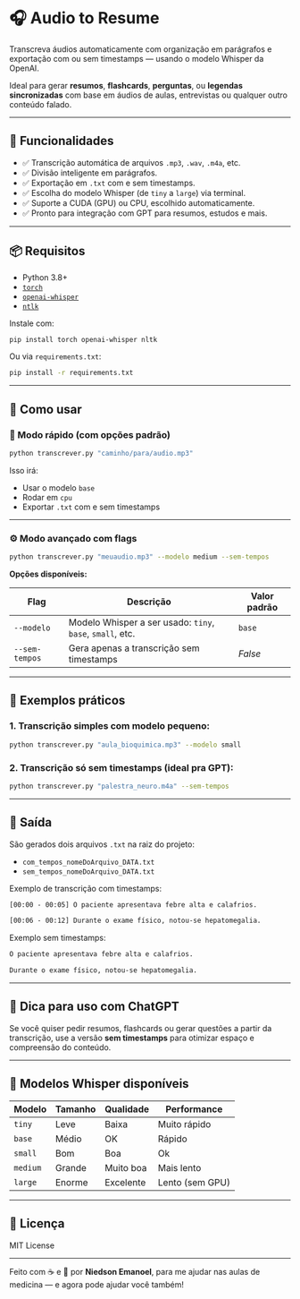 # 🎧 Audio to Resume

Transcreva áudios automaticamente com organização em parágrafos e exportação com ou sem timestamps — usando o modelo Whisper da OpenAI.

Ideal para gerar **resumos**, **flashcards**, **perguntas**, ou **legendas sincronizadas** com base em áudios de aulas, entrevistas ou qualquer outro conteúdo falado.

---

## 🚀 Funcionalidades

- ✅ Transcrição automática de arquivos `.mp3`, `.wav`, `.m4a`, etc.
- ✅ Divisão inteligente em parágrafos.
- ✅ Exportação em `.txt` com e sem timestamps.
- ✅ Escolha do modelo Whisper (de `tiny` a `large`) via terminal.
- ✅ Suporte a CUDA (GPU) ou CPU, escolhido automaticamente.
- ✅ Pronto para integração com GPT para resumos, estudos e mais.

---

## 📦 Requisitos

- Python 3.8+
- [`torch`](https://pytorch.org/)
- [`openai-whisper`](https://github.com/openai/whisper)
- [`ntlk`](https://pypi.org/project/nltk/)

Instale com:

```bash
pip install torch openai-whisper nltk
```

Ou via `requirements.txt`:

```bash
pip install -r requirements.txt
```

---

## 🧠 Como usar

### 🎯 Modo rápido (com opções padrão)

```bash
python transcrever.py "caminho/para/audio.mp3"
```

Isso irá:
- Usar o modelo `base`
- Rodar em `cpu`
- Exportar `.txt` com e sem timestamps

---

### ⚙️ Modo avançado com flags

```bash
python transcrever.py "meuaudio.mp3" --modelo medium --sem-tempos
```

**Opções disponíveis:**

| Flag              | Descrição                                                  | Valor padrão |
|-------------------|------------------------------------------------------------|--------------|
| `--modelo`        | Modelo Whisper a ser usado: `tiny`, `base`, `small`, etc.  | `base`       |
| `--sem-tempos`    | Gera apenas a transcrição sem timestamps                   | *False*      |

---

## 🧪 Exemplos práticos

### 1. Transcrição simples com modelo pequeno:

```bash
python transcrever.py "aula_bioquimica.mp3" --modelo small
```

### 2. Transcrição só sem timestamps (ideal pra GPT):

```bash
python transcrever.py "palestra_neuro.m4a" --sem-tempos
```

---

## 📁 Saída

São gerados dois arquivos `.txt` na raiz do projeto:

- `com_tempos_nomeDoArquivo_DATA.txt`
- `sem_tempos_nomeDoArquivo_DATA.txt`

Exemplo de transcrição com timestamps:

```txt
[00:00 - 00:05] O paciente apresentava febre alta e calafrios.

[00:06 - 00:12] Durante o exame físico, notou-se hepatomegalia.
```

Exemplo sem timestamps:

```txt
O paciente apresentava febre alta e calafrios.

Durante o exame físico, notou-se hepatomegalia.
```

---

## 🧠 Dica para uso com ChatGPT

Se você quiser pedir resumos, flashcards ou gerar questões a partir da transcrição, use a versão **sem timestamps** para otimizar espaço e compreensão do conteúdo.

---

## 🧪 Modelos Whisper disponíveis

| Modelo   | Tamanho | Qualidade | Performance |
|----------|---------|-----------|-------------|
| `tiny`   | Leve    | Baixa     | Muito rápido |
| `base`   | Médio   | OK        | Rápido       |
| `small`  | Bom     | Boa       | Ok           |
| `medium` | Grande  | Muito boa | Mais lento   |
| `large`  | Enorme  | Excelente | Lento (sem GPU) |

---

## 📃 Licença

MIT License

---

Feito com ☕ e 🧠 por **Niedson Emanoel**, para me ajudar nas aulas de medicina — e agora pode ajudar você também!
